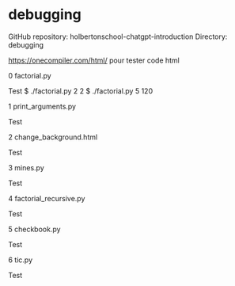 # debugging

GitHub repository: holbertonschool-chatgpt-introduction
Directory: debugging

https://onecompiler.com/html/ pour tester code html

0
factorial.py

Test
$ ./factorial.py 2
2
$ ./factorial.py 5
120

1
print_arguments.py

Test

2
change_background.html

Test

3
mines.py

Test

4
factorial_recursive.py

Test

5
checkbook.py

Test

6
tic.py

Test
